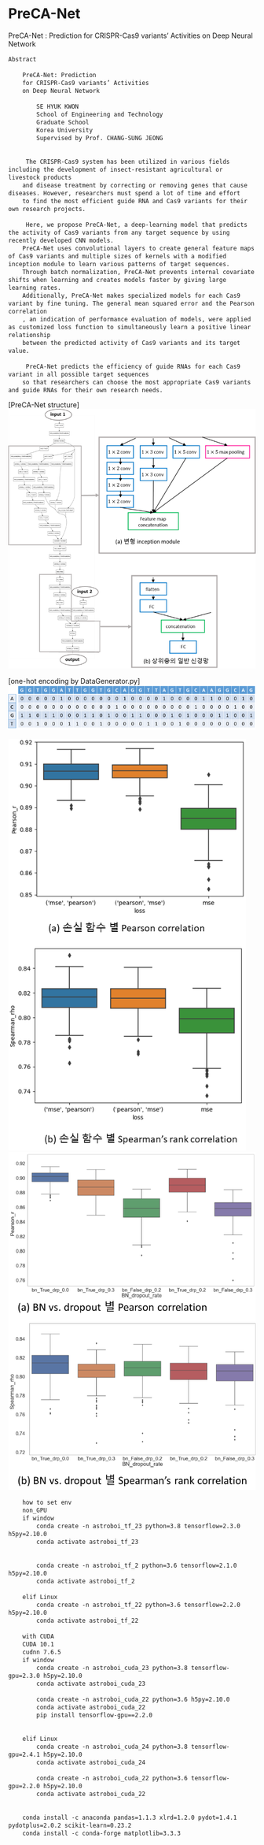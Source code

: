 # PreCA-Net
PreCA-Net : Prediction for CRISPR-Cas9 variants’ Activities on Deep Neural Network

    
    
    Abstract

        PreCA-Net: Prediction
        for CRISPR-Cas9 variants’ Activities
        on Deep Neural Network
                    
            SE HYUK KWON
            School of Engineering and Technology
            Graduate School
            Korea University
            Supervised by Prof. CHANG-SUNG JEONG


         The CRISPR-Cas9 system has been utilized in various fields including the development of insect-resistant agricultural or livestock products 
        and disease treatment by correcting or removing genes that cause diseases. However, researchers must spend a lot of time and effort 
        to find the most efficient guide RNA and Cas9 variants for their own research projects.
        
         Here, we propose PreCA-Net, a deep-learning model that predicts the activity of Cas9 variants from any target sequence by using recently developed CNN models. 
        PreCA-Net uses convolutional layers to create general feature maps of Cas9 variants and multiple sizes of kernels with a modified inception module to learn various patterns of target sequences. 
        Through batch normalization, PreCA-Net prevents internal covariate shifts when learning and creates models faster by giving large learning rates. 
        Additionally, PreCA-Net makes specialized models for each Cas9 variant by fine tuning. The general mean squared error and the Pearson correlation
        , an indication of performance evaluation of models, were applied as customized loss function to simultaneously learn a positive linear relationship 
        between the predicted activity of Cas9 variants and its target value.
        
         PreCA-Net predicts the efficiency of guide RNAs for each Cas9 variant in all possible target sequences 
        so that researchers can choose the most appropriate Cas9 variants and guide RNAs for their own research needs. 

    
    
[PreCA-Net structure]
![PreCA-Net structure](./etc/figure_3_2_PreCA-Net_structure.png)

[one-hot encoding by DataGenerator.py]
![one_hot_encoding](./etc/figure_3_3_one_hot_encoding.png)

![loss functions](./etc/loss.png)
![batch_normalization_vs_dropout](./etc/BN_drp_big.png)

    
        how to set env
        non_GPU
        if window
            conda create -n astroboi_tf_23 python=3.8 tensorflow=2.3.0 h5py=2.10.0
            conda activate astroboi_tf_23
        
        
            conda create -n astroboi_tf_2 python=3.6 tensorflow=2.1.0 h5py=2.10.0
            conda activate astroboi_tf_2
        
        elif Linux
            conda create -n astroboi_tf_22 python=3.6 tensorflow=2.2.0 h5py=2.10.0
            conda activate astroboi_tf_22
        
        with CUDA
        CUDA 10.1
        cudnn 7.6.5
        if window
            conda create -n astroboi_cuda_23 python=3.8 tensorflow-gpu=2.3.0 h5py=2.10.0
            conda activate astroboi_cuda_23
        
            conda create -n astroboi_cuda_22 python=3.6 h5py=2.10.0
            conda activate astroboi_cuda_22
            pip install tensorflow-gpu==2.2.0
        
        
        elif Linux
            conda create -n astroboi_cuda_24 python=3.8 tensorflow-gpu=2.4.1 h5py=2.10.0
            conda activate astroboi_cuda_24
        
            conda create -n astroboi_cuda_22 python=3.6 tensorflow-gpu=2.2.0 h5py=2.10.0
            conda activate astroboi_cuda_22
        
        
        conda install -c anaconda pandas=1.1.3 xlrd=1.2.0 pydot=1.4.1 pydotplus=2.0.2 scikit-learn=0.23.2
        conda install -c conda-forge matplotlib=3.3.3
